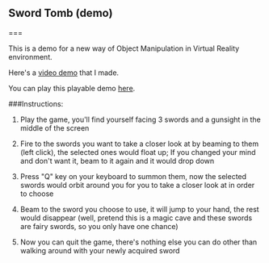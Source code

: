 ## Sword Tomb (demo)
===

This is a demo for a new way of Object Manipulation in Virtual Reality environment.

Here's a [video demo](https://www.youtube.com/watch?v=UhuoGrvPrkg&feature=youtu.be) that I made.

You can play this playable demo [here](http://xinglab.com/games/sword_tomb/sword_tomb.html).


###Instructions:
1.  Play the game, you'll find yourself facing 3 swords and a gunsight in the middle of the screen

2. Fire to the swords you want to take a closer look at by beaming to them (left click), the selected ones would float up; If you changed your mind and don't want it, beam to it again and it would drop down

3. Press "Q" key on your keyboard to summon them, now the selected swords would orbit around you for you to take a closer look at in order to choose

4. Beam to the sword you choose to use, it will jump to your hand, the rest would disappear (well, pretend this is a magic cave and these swords are fairy swords, so you only have one chance)

5. Now you can quit the game, there's nothing else you can do other than walking around with your newly acquired sword
